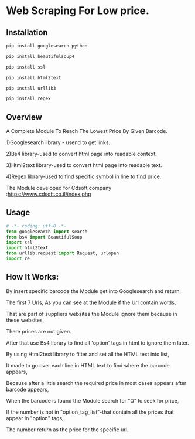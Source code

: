 
# Web Scraping For Low price.

## Installation
```bash
pip install googlesearch-python

pip install beautifulsoup4

pip install ssl

pip install html2text

pip install urllib3

pip install regex
```


## **Overview**

A Complete Module  To Reach The Lowest Price By Given Barcode.

1)Googlesearch library - usend to get links.

2)Bs4 library-used to convert html page into readable context.

3)Html2text library-used to convert html page into readable text.

4)Regex library-used to find specific symbol in line to find price.

The Module developed for Cdsoft company :https://www.cdsoft.co.il/index.php

## **Usage**
```python
# -*- coding: utf-8 -*-
from googlesearch import search
from bs4 import BeautifulSoup
import ssl
import html2text
from urllib.request import Request, urlopen
import re
```

## **How It Works:**

By insert specific barcode the Module get into Googlesearch and return,

The first 7 Urls, As you can see at the Module if the Url contain  words,

That are part of suppliers websites the Module ignore them because in these websites,

There prices are not given.

After that use Bs4 library to find all 'option' tags in html to ignore them later.

By using Html2text library to filter and set all the HTML text into list,

It made to go over each line in HTML text to find where the barcode appears,

Because after a little search the required price in most cases appears after barcode appears,

When the barcode is found the Module search for "¤" to seek for price,

If the number is not in "option_tag_list"-that contain all the prices that appear in "option" tags,

The number return as the price for the specific url.


